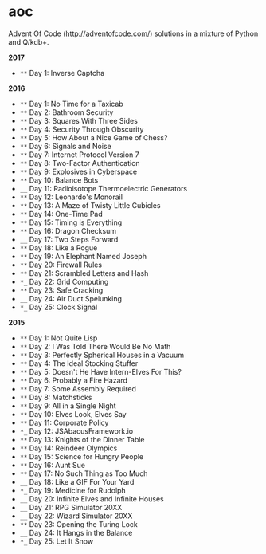 # aoc
Advent Of Code (http://adventofcode.com/) solutions in a mixture of Python and Q/kdb+.

**2017**

  - `**` Day 1: Inverse Captcha

**2016**

 - `**` Day 1: No Time for a Taxicab
 - `**` Day 2: Bathroom Security
 - `**` Day 3: Squares With Three Sides
 - `**` Day 4: Security Through Obscurity
 - `**` Day 5: How About a Nice Game of Chess?
 - `**` Day 6: Signals and Noise
 - `**` Day 7: Internet Protocol Version 7
 - `**` Day 8: Two-Factor Authentication
 - `**` Day 9: Explosives in Cyberspace
 - `**` Day 10: Balance Bots
 - `__` Day 11: Radioisotope Thermoelectric Generators
 - `**` Day 12: Leonardo's Monorail
 - `**` Day 13: A Maze of Twisty Little Cubicles
 - `**` Day 14: One-Time Pad
 - `**` Day 15: Timing is Everything
 - `**` Day 16: Dragon Checksum
 - `__` Day 17: Two Steps Forward
 - `**` Day 18: Like a Rogue
 - `**` Day 19: An Elephant Named Joseph
 - `**` Day 20: Firewall Rules
 - `**` Day 21: Scrambled Letters and Hash
 - `*_` Day 22: Grid Computing
 - `**` Day 23: Safe Cracking
 - `__` Day 24: Air Duct Spelunking
 - `*_` Day 25: Clock Signal

**2015**

 - `**` Day 1: Not Quite Lisp
 - `**` Day 2: I Was Told There Would Be No Math
 - `**` Day 3: Perfectly Spherical Houses in a Vacuum
 - `**` Day 4: The Ideal Stocking Stuffer
 - `**` Day 5: Doesn't He Have Intern-Elves For This?
 - `**` Day 6: Probably a Fire Hazard
 - `**` Day 7: Some Assembly Required
 - `**` Day 8: Matchsticks
 - `**` Day 9: All in a Single Night
 - `**` Day 10: Elves Look, Elves Say
 - `**` Day 11: Corporate Policy
 - `*_` Day 12: JSAbacusFramework.io
 - `**` Day 13: Knights of the Dinner Table
 - `**` Day 14: Reindeer Olympics
 - `**` Day 15: Science for Hungry People
 - `**` Day 16: Aunt Sue
 - `**` Day 17: No Such Thing as Too Much
 - `__` Day 18: Like a GIF For Your Yard
 - `*_` Day 19: Medicine for Rudolph
 - `__` Day 20: Infinite Elves and Infinite Houses
 - `__` Day 21: RPG Simulator 20XX
 - `__` Day 22: Wizard Simulator 20XX
 - `**` Day 23: Opening the Turing Lock
 - `__` Day 24: It Hangs in the Balance
 - `*_` Day 25: Let It Snow

